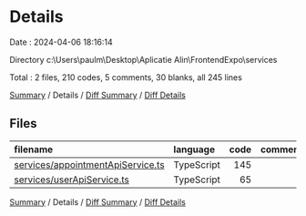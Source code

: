 # Details

Date : 2024-04-06 18:16:14

Directory c:\\Users\\paulm\\Desktop\\Aplicatie Alin\\FrontendExpo\\services

Total : 2 files,  210 codes, 5 comments, 30 blanks, all 245 lines

[Summary](results.md) / Details / [Diff Summary](diff.md) / [Diff Details](diff-details.md)

## Files
| filename | language | code | comment | blank | total |
| :--- | :--- | ---: | ---: | ---: | ---: |
| [services/appointmentApiService.ts](/services/appointmentApiService.ts) | TypeScript | 145 | 1 | 14 | 160 |
| [services/userApiService.ts](/services/userApiService.ts) | TypeScript | 65 | 4 | 16 | 85 |

[Summary](results.md) / Details / [Diff Summary](diff.md) / [Diff Details](diff-details.md)